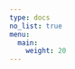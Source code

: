 ```yaml
---
type: docs
no_list: true
menu:
  main:
    weight: 20
---
```


<script>
  
  // redirect to current language main page
  try{
    let currentLangugeUri = localStorage['currentMenuActiveItem'].toLowerCase().replace('.', '/').split('/');
    currentLangugeUri = currentLangugeUri.filter(word => word.length > 2)[0]
    window.location.href += currentLangugeUri;
  } catch {
    window.location.href += 'node';
  }
  
</script>




